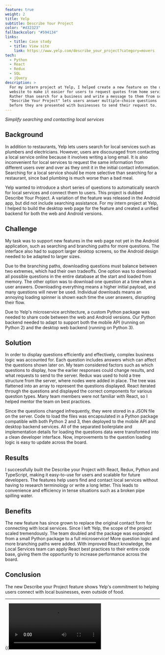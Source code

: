 ```yaml
---
feature: true
weight: 2
title: Yelp
subtitle: Describe Your Project
color: "#d32323"
fallbackcolor: "#594134"
links:
  - title: Case study
  - title: View site
    link: https://www.yelp.com/describe_your_project?category=movers
tech:
  - Python
  - React
  - Redux
  - SQL
  - jQuery
description: >
  For my intern project at Yelp, I helped create a new feature on the desktop
  website to make it easier for users to request quotes from home services businesses.
  Rather than search for a business and write a message to them from scratch,
  "Describe Your Project" lets users answer multiple-choice questions
  before they are presented with businesses to send their request to.
---
```


_Simplify searching and contacting local services_

## Background

In addition to restaurants, Yelp lets users search for local services such as plumbers and electricians. However, users are discouraged from contacting a local service online because it involves writing a long email. It is also inconvenient for local services to request the same information from different users over and over as they omit it in the initial contact information. Searching for a local service should be more selective than searching for a restaurant, since bad plumbing is much worse than a bad meal.

Yelp wanted to introduce a short series of questions to automatically search for local services and connect them to users. This project is dubbed Describe Your Project. A variation of the feature was released in the Android app, but did not include searching assistance. For my intern project at Yelp, I helped to build the desktop web page for the feature and created a unified backend for both the web and Android versions.

## Challenge

My task was to support new features in the web page not yet in the Android application, such as searching and branching paths for more questions. The interface also had to support larger desktop screens, so the Android design needed to be adapted to larger sizes.

Due to the branching paths, downloading questions must balance between two extremes, which had their own tradeoffs. One option was to download all possible questions in the entire database at the start and loaded from memory. The other option was to download one question at a time when a user answers. Downloading everything means a higher initial payload, and many questions will never be used. Individual downloads means an annoying loading spinner is shown each time the user answers, disrupting their flow.

Due to Yelp's microservice architecture, a custom Python package was needed to share code between the web and Android versions. Our Python backend needed to adapt to support both the mobile API (running on Python 2) and the desktop web backend (running on Python 3).

## Solution

In order to display questions efficiently and effectively, complex business logic was accounted for. Each question includes answers which can affect the questions shown later on. My team considered factors such as which questions to display, how the earlier responses could change results, and what requests to send to the server. Redux was used to hold a tree structure from the server, where nodes were added in place. The tree was flattened into an array to represent the questions displayed. React iterated through the questions and displayed the correct components for various question types. Many team members were not familiar with React, so I helped mentor the team on best practices.

Since the questions changed infrequently, they were stored in a JSON file on the server. Code to load the files was encapsulated in a Python package compatible with both Python 2 and 3, then deployed to the mobile API and desktop backend services. All of the separated boilerplate and implementation details for loading the questions data were transformed into a clean developer interface. Now, improvements to the question loading logic is easy to update across the board.

## Results

I successfully built the Describe your Project with React, Redux, Python and TypeScript, making it easy-to-use for users and scalable for future developers. The features help users find and contact local services without having to research terminology or write a long letter. This leads to convenience and efficiency in tense situations such as a broken pipe spilling water.

## Benefits

The new feature has since grown to replace the original contact form for connecting with local services. Since I left Yelp, the scope of the project scaled tremendously. The team doubled and the package was expanded from a small Python package to a full microservice! More question logic and more branching paths were added. With improved React knowledge, the Local Services team can apply React best practices to their entire code base, giving them the opportunity to increase performance across the board.

## Conclusion

The new Describe your Project feature shows Yelp's commitment to helping users connect with local businesses, even outside of food.

---

{{<video src="demo.mp4">}}
